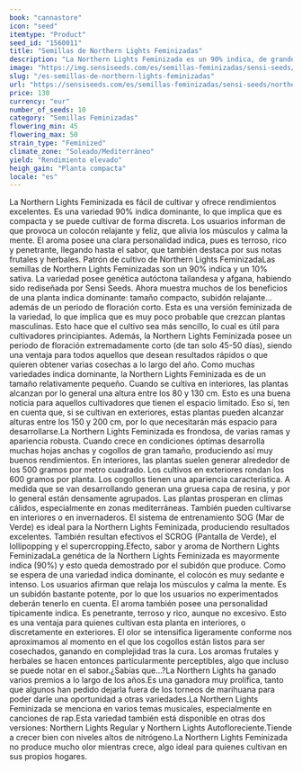 ```yaml
---
book: "cannastore"
icon: "seed"
itemtype: "Product"
seed_id: "1560011"
title: "Semillas de Northern Lights Feminizadas"
description: "La Northern Lights Feminizada es un 90% indica, de grandes rendimientos (alrededor de los 500g/m2). Es compacta y desprende poco olor, de cultivo discreto."
image: "https://img.sensiseeds.com/es/semillas-feminizadas/sensi-seeds/northern-lights-image.png"
slug: "/es-semillas-de-northern-lights-feminizadas"
url: "https://sensiseeds.com/es/semillas-feminizadas/sensi-seeds/northern-lights?a_aid=cannastore"
price: 130
currency: "eur"
number_of_seeds: 10
category: "Semillas Feminizadas"
flowering_min: 45
flowering_max: 50
strain_type: "Feminized"
climate_zone: "Soleado/Mediterráneo"
yield: "Rendimiento elevado"
heigh_gain: "Planta compacta"
locale: "es"
---
```

La Northern Lights Feminizada es fácil de cultivar y ofrece rendimientos excelentes. Es una variedad 90% indica dominante, lo que implica que es compacta y se puede cultivar de forma discreta. Los usuarios informan de que provoca un colocón relajante y feliz, que alivia los músculos y calma la mente. El aroma posee una clara personalidad indica, pues es terroso, rico y penetrante, llegando hasta el sabor, que también destaca por sus notas frutales y herbales. Patrón de cultivo de Northern Lights FeminizadaLas semillas de Northern Lights Feminizadas son un 90% indica y un 10% sativa. La variedad posee genética autóctona tailandesa y afgana, habiendo sido rediseñada por Sensi Seeds. Ahora muestra muchos de los beneficios de una planta indica dominante: tamaño compacto, subidón relajante… además de un periodo de floración corto. Esta es una versión feminizada de la variedad, lo que implica que es muy poco probable que crezcan plantas masculinas. Esto hace que el cultivo sea más sencillo, lo cual es útil para cultivadores principiantes. Además, la Northern Lights Feminizada posee un periodo de floración extremadamente corto (de tan solo 45-50 días), siendo una ventaja para todos aquellos que desean resultados rápidos o que quieren obtener varias cosechas a lo largo del año. Como muchas variedades indica dominante, la Northern Lights Feminizada es de un tamaño relativamente pequeño. Cuando se cultiva en interiores, las plantas alcanzan por lo general una altura entre los 80 y 130 cm. Esto es una buena noticia para aquellos cultivadores que tienen el espacio limitado. Eso sí, ten en cuenta que, si se cultivan en exteriores, estas plantas pueden alcanzar alturas entre los 150 y 200 cm, por lo que necesitarán más espacio para desarrollarse.La Northern Lights Feminizada es frondosa, de varias ramas y apariencia robusta. Cuando crece en condiciones óptimas desarrolla muchas hojas anchas y cogollos de gran tamaño, produciendo así muy buenos rendimientos. En interiores, las plantas suelen generar alrededor de los 500 gramos por metro cuadrado. Los cultivos en exteriores rondan los 600 gramos por planta. Los cogollos tienen una apariencia característica. A medida que se van desarrollando generan una gruesa capa de resina, y por lo general están densamente agrupados. Las plantas prosperan en climas cálidos, especialmente en zonas mediterráneas. También pueden cultivarse en interiores o en invernaderos. El sistema de entrenamiento SOG (Mar de Verde) es ideal para la Northern Lights Feminizada, produciendo resultados excelentes. También resultan efectivos el SCROG (Pantalla de Verde), el lollipopping y el supercropping.Efecto, sabor y aroma de Northern Lights FeminizadaLa genética de la Northern Lights Feminizada es mayormente indica (90%) y esto queda demostrado por el subidón que produce. Como se espera de una variedad indica dominante, el colocón es muy sedante e intenso. Los usuarios afirman que relaja los músculos y calma la mente. Es un subidón bastante potente, por lo que los usuarios no experimentados deberán tenerlo en cuenta. El aroma también posee una personalidad típicamente indica. Es penetrante, terroso y rico, aunque no excesivo. Esto es una ventaja para quienes cultivan esta planta en interiores, o discretamente en exteriores. El olor se intensifica ligeramente conforme nos aproximamos al momento en el que los cogollos están listos para ser cosechados, ganando en complejidad tras la cura. Los aromas frutales y herbales se hacen entonces particularmente perceptibles, algo que incluso se puede notar en el sabor.¿Sabías que…?La Northern Lights ha ganado varios premios a lo largo de los años.Es una ganadora muy prolífica, tanto que algunos han pedido dejarla fuera de los torneos de marihuana para poder darle una oportunidad a otras variedades.La Northern Lights Feminizada se menciona en varios temas musicales, especialmente en canciones de rap.Esta variedad también está disponible en otras dos versiones: Northern Lights Regular y Northern Lights Autofloreciente.Tiende a crecer bien con niveles altos de nitrógeno.La Northern Lights Feminizada no produce mucho olor mientras crece, algo ideal para quienes cultivan en sus propios hogares.
